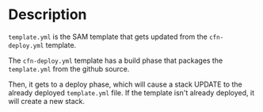 # Description

`template.yml` is the SAM template that gets updated from the `cfn-deploy.yml` template.

The `cfn-deploy.yml` template has a build phase that packages the `template.yml` from the github source.

Then, it gets to a deploy phase, which will cause a stack UPDATE to the already deployed `template.yml` file. If the template isn't already deployed, it will create a new stack.

